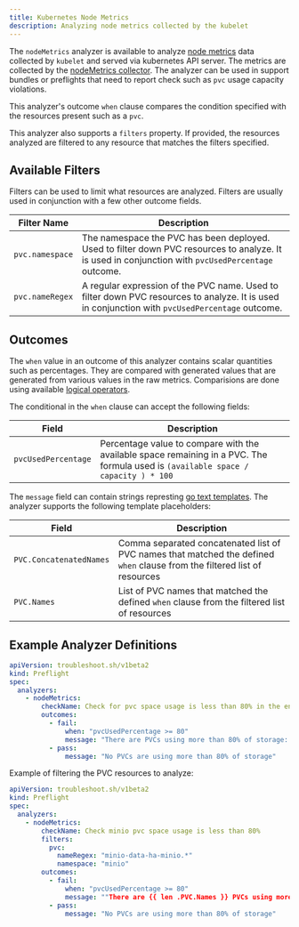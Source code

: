 ```yaml
---
title: Kubernetes Node Metrics
description: Analyzing node metrics collected by the kubelet
---
```


The `nodeMetrics` analyzer is available to analyze [node metrics](https://kubernetes.io/docs/reference/instrumentation/node-metrics/) data collected by `kubelet` and served via kubernetes API server. The metrics are collected by the [nodeMetrics collector](/collect/node-metrics/). The analyzer can be used in support bundles or preflights that need to report check such as `pvc` usage capacity violations.

This analyzer's outcome `when` clause compares the condition specified with the resources present such as a `pvc`.

This analyzer also supports a `filters` property. If provided, the resources analyzed are filtered to any resource that matches the filters specified.

## Available Filters

Filters can be used to limit what resources are analyzed. Filters are usually used in conjunction with a few other outcome fields.

| Filter Name | Description |
|-------------|-------------|
| `pvc.namespace` | The namespace the PVC has been deployed. Used to filter down PVC resources to analyze. It is used in conjunction with `pvcUsedPercentage` outcome. |
| `pvc.nameRegex` | A regular expression of the PVC name. Used to filter down PVC resources to analyze. It is used in conjunction with `pvcUsedPercentage` outcome. |

## Outcomes

The `when` value in an outcome of this analyzer contains scalar quantities such as percentages. They are compared with generated values that are generated from various values in the raw metrics. Comparisions are done using available [logical operators](/analyze/outcomes/#logical-operators).

The conditional in the `when` clause can accept the following fields:

| Field | Description |
|-------|-------------|
| `pvcUsedPercentage` | Percentage value to compare with the available space remaining in a PVC. The formula used is `(available space / capacity ) * 100` |

The `message` field can contain strings represting [go text templates](https://pkg.go.dev/text/template). The analyzer supports the following template placeholders:

| Field | Description |
|-------|-------------|
| `PVC.ConcatenatedNames` | Comma separated concatenated list of PVC names that matched the defined `when` clause from the filtered list of resources |
| `PVC.Names` | List of PVC names that matched the defined `when` clause from the filtered list of resources |

## Example Analyzer Definitions

```yaml
apiVersion: troubleshoot.sh/v1beta2
kind: Preflight
spec:
  analyzers:
    - nodeMetrics:
        checkName: Check for pvc space usage is less than 80% in the entire cluster
        outcomes:
          - fail:
              when: "pvcUsedPercentage >= 80"
              message: "There are PVCs using more than 80% of storage: {{ .PVC.ConcatenatedNames }}"
          - pass:
              message: "No PVCs are using more than 80% of storage"
```

Example of filtering the PVC resources to analyze:

```yaml
apiVersion: troubleshoot.sh/v1beta2
kind: Preflight
spec:
  analyzers:
    - nodeMetrics:
        checkName: Check minio pvc space usage is less than 80%
        filters:
          pvc:
            nameRegex: "minio-data-ha-minio.*"
            namespace: "minio"
        outcomes:
          - fail:
              when: "pvcUsedPercentage >= 80"
              message: ""There are {{ len .PVC.Names }} PVCs using more than 80% of storage""
          - pass:
              message: "No PVCs are using more than 80% of storage"
```

